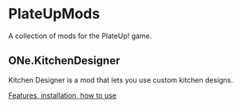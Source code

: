 # PlateUpMods

A collection of mods for the PlateUp! game.

## ONe.KitchenDesigner

Kitchen Designer is a mod that lets you use custom kitchen designs.

[Features, installation, how to use](http://plateuptools.com:3000/kitchen-designer)
